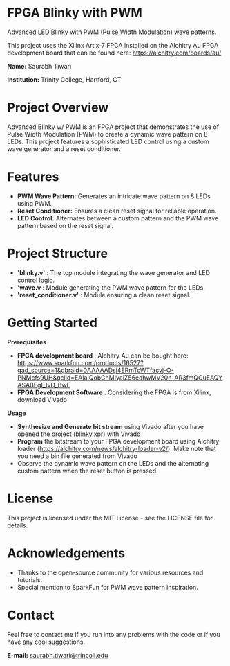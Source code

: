 # FPGA Blinky with PWM
 Advanced LED Blinky with PWM (Pulse Width Modulation) wave patterns.

This project uses the Xilinx Artix-7 FPGA installed on the Alchitry Au FPGA development board that can be found here: https://alchitry.com/boards/au/

**Name:** Saurabh Tiwari

**Institution:** Trinity College, Hartford, CT

# Project Overview

Advanced Blinky w/ PWM is an FPGA project that demonstrates the use of Pulse Width Modulation (PWM) to create a dynamic wave pattern on 8 LEDs. This project features a sophisticated LED control using a custom wave generator and a reset conditioner.

# Features

- **PWM Wave Pattern:** Generates an intricate wave pattern on 8 LEDs using PWM.
- **Reset Conditioner:** Ensures a clean reset signal for reliable operation.
- **LED Control:** Alternates between a custom pattern and the PWM wave pattern based on the reset signal.

# Project Structure
- **'blinky.v'** : The top module integrating the wave generator and LED control logic.
- **'wave.v** : Module generating the PWM wave pattern for the LEDs.
- **'reset_conditioner.v'** : Module ensuring a clean reset signal.

# Getting Started
**Prerequisites**

- **FPGA development board** : Alchitry Au can be bought here: https://www.sparkfun.com/products/16527?gad_source=1&gbraid=0AAAAADsj4ERmTcWTfacvj-O-PNMcfs9UH&gclid=EAIaIQobChMIyaiZ56eahwMV20n_AR3fmQGuEAQYASABEgI_IvD_BwE
- **FPGA Development Software** : Considering the FPGA is from Xilinx, download Vivado

**Usage**
- **Synthesize and Generate bit stream** using Vivado after you have opened the project (blinky.xpr) with Vivado
- **Program** the bitstream to your FPGA development board using Alchitry loader (https://alchitry.com/news/alchitry-loader-v2/). Make note that you need a bin file generated from Vivado
- Observe the dynamic wave pattern on the LEDs and the alternating custom pattern when the reset button is pressed.

# License
This project is licensed under the MIT License - see the LICENSE file for details.

# Acknowledgements

- Thanks to the open-source community for various resources and tutorials.
- Special mention to SparkFun for PWM wave pattern inspiration.

# Contact
Feel free to contact me if you run into any problems with the code or if you have any cool suggestions.

**E-mail:** saurabh.tiwari@trincoll.edu
